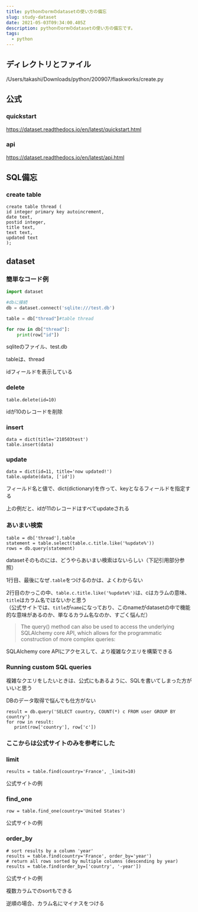 ```yaml
---
title: pythonのormのdatasetの使い方の備忘
slug: study-dataset
date: 2021-05-03T09:34:00.405Z
description: pythonのormのdatasetの使い方の備忘です。
tags:
  - python
---
```

## ディレクトリとファイル

/Users/takashi/Downloads/python/200907/flaskworks/create.py

## 公式

### quickstart
<https://dataset.readthedocs.io/en/latest/quickstart.html>

### api
<https://dataset.readthedocs.io/en/latest/api.html>

## SQL備忘

### create table

```
create table thread (
id integer primary key autoincrement,
date text,
postid integer,
title text,
text text,
updated text
);
```

## dataset

### 簡単なコード例

```python
import dataset

#dbに接続
db = dataset.connect('sqlite:///test.db')

table = db["thread"]#table thread

for row in db["thread"]:
    print(row["id"])
```

sqliteのファイル、test.db

tableは、thread

idフィールドを表示している

### delete

```
table.delete(id=10)
```
idが10のレコードを削除

### insert

```
data = dict(title='210503test')
table.insert(data)
```

### update

```
data = dict(id=11, title='now updated!')
table.update(data, ['id'])
```

フィールド名と値で、dict(dictionary)を作って、keyとなるフィールドを指定する

上の例だと、idが11のレコードはすべてupdateされる

### あいまい検索

```
table = db['thread'].table
statement = table.select(table.c.title.like('%update%'))
rows = db.query(statement)
```

datasetそのものには、どうやらあいまい検索はないらしい（下記引用部分参照）

1行目、最後になぜ`.table`をつけるのかは、よくわからない

2行目のかっこの中、`table.c.title.like('%update%')`は、cはカラムの意味、`title`はカラム名ではないかと思う  
（公式サイトでは、`title`が`name`になっており、このnameがdatasetの中で機能的な意味があるのか、単なるカラム名なのか、すごく悩んだ）

>The query() method can also be used to access the underlying SQLAlchemy core API, which allows for the programmatic construction of more complex queries:

SQLAlchemy core APIにアクセスして、より複雑なクエリを構築できる

### Running custom SQL queries

複雑なクエリをしたいときは、公式にもあるように、SQLを書いてしまった方がいいと思う

DBのデータ取得で悩んでも仕方がない

```
result = db.query('SELECT country, COUNT(*) c FROM user GROUP BY country')
for row in result:
   print(row['country'], row['c'])
```

### ここからは公式サイトのみを参考にした

### limit

```
results = table.find(country='France', _limit=10)
```

公式サイトの例

### find_one

```
row = table.find_one(country='United States')
```

公式サイトの例

### order_by

```
# sort results by a column 'year'
results = table.find(country='France', order_by='year')
# return all rows sorted by multiple columns (descending by year)
results = table.find(order_by=['country', '-year'])
```

公式サイトの例

複数カラムでのsortもできる

逆順の場合、カラム名にマイナスをつける
